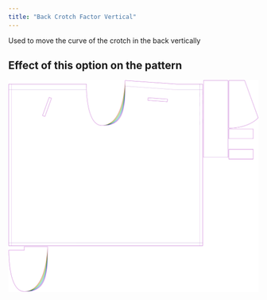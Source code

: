 ```yaml
---
title: "Back Crotch Factor Vertical"
---
```


Used to move the curve of the crotch in the back vertically

## Effect of this option on the pattern

![This image shows the effect of this option by superimposing several variants that have a different value for this option](waralee_crotchfactorbackver_sample.svg "Effect of this option on the pattern")
